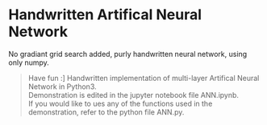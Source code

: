 # Handwritten Artifical Neural Network
No gradiant grid search added, purly handwritten neural network, using only numpy.  
> Have fun :]
Handwritten implementation of multi-layer Artifical Neural Network in Python3.  
Demonstration is edited in the jupyter notebook file ANN.ipynb.  
If you would like to ues any of the functions used in the demonstration, refer to the python file ANN.py.

